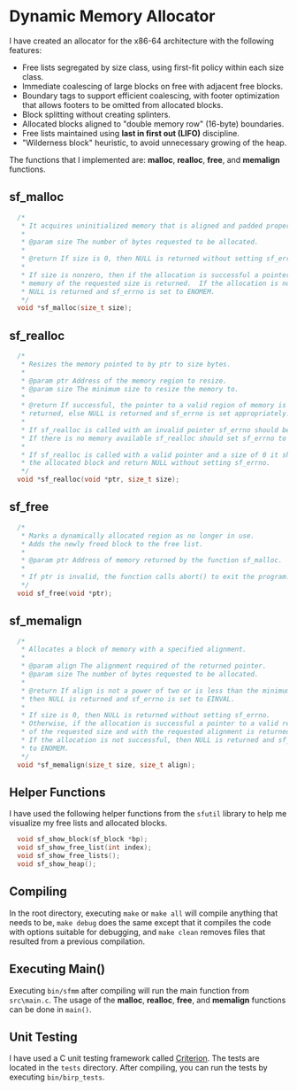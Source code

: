 # Dynamic Memory Allocator
I have created an allocator for the x86-64 architecture with the following features:

- Free lists segregated by size class, using first-fit policy within each size class.
- Immediate coalescing of large blocks on free with adjacent free blocks.
- Boundary tags to support efficient coalescing, with footer optimization that allows footers to be omitted from allocated blocks.
- Block splitting without creating splinters.
- Allocated blocks aligned to "double memory row" (16-byte) boundaries.
- Free lists maintained using **last in first out (LIFO)** discipline.
- "Wilderness block" heuristic, to avoid unnecessary growing of the heap.

The functions that I implemented are: **malloc**, **realloc**, **free**, and **memalign** functions.

## sf_malloc
```c
  /*
   * It acquires uninitialized memory that is aligned and padded properly for the underlying system.
   *
   * @param size The number of bytes requested to be allocated.
   *
   * @return If size is 0, then NULL is returned without setting sf_errno.
   * 
   * If size is nonzero, then if the allocation is successful a pointer to a valid region of
   * memory of the requested size is returned.  If the allocation is not successful, then
   * NULL is returned and sf_errno is set to ENOMEM.
   */
  void *sf_malloc(size_t size);
```

## sf_realloc
```c
  /*
   * Resizes the memory pointed to by ptr to size bytes.
   *
   * @param ptr Address of the memory region to resize.
   * @param size The minimum size to resize the memory to.
   *
   * @return If successful, the pointer to a valid region of memory is
   * returned, else NULL is returned and sf_errno is set appropriately.
   *
   * If sf_realloc is called with an invalid pointer sf_errno should be set to EINVAL.
   * If there is no memory available sf_realloc should set sf_errno to ENOMEM.
   *
   * If sf_realloc is called with a valid pointer and a size of 0 it should free
   * the allocated block and return NULL without setting sf_errno.
   */
  void *sf_realloc(void *ptr, size_t size);
```

## sf_free
```c
  /*
   * Marks a dynamically allocated region as no longer in use.
   * Adds the newly freed block to the free list.
   *
   * @param ptr Address of memory returned by the function sf_malloc.
   *
   * If ptr is invalid, the function calls abort() to exit the program.
   */
  void sf_free(void *ptr);
```

## sf_memalign
```c
  /*
   * Allocates a block of memory with a specified alignment.
   *
   * @param align The alignment required of the returned pointer.
   * @param size The number of bytes requested to be allocated.
   *
   * @return If align is not a power of two or is less than the minimum block size,
   * then NULL is returned and sf_errno is set to EINVAL.
   * 
   * If size is 0, then NULL is returned without setting sf_errno.
   * Otherwise, if the allocation is successful a pointer to a valid region of memory
   * of the requested size and with the requested alignment is returned.
   * If the allocation is not successful, then NULL is returned and sf_errno is set
   * to ENOMEM.
   */
  void *sf_memalign(size_t size, size_t align);
```

## Helper Functions

I have used the following helper functions from the `sfutil` library to help me visualize my
free lists and allocated blocks.

```c
  void sf_show_block(sf_block *bp);
  void sf_show_free_list(int index);
  void sf_show_free_lists();
  void sf_show_heap();
```

## Compiling

In the root directory, executing `make` or `make all` will compile
anything that needs to be, `make debug` does the same except that it compiles the code
with options suitable for debugging, and `make clean` removes files that resulted from
a previous compilation.

## Executing Main()

Executing `bin/sfmm` after compiling will run the main function from `src\main.c`. The usage of the **malloc**, **realloc**,
**free**, and **memalign** functions can be done in  `main()`.

## Unit Testing

I have used a C unit testing framework called [Criterion](https://github.com/Snaipe/Criterion).
The tests are located in the `tests` directory. After compiling, you can run the tests by executing `bin/birp_tests`. 
